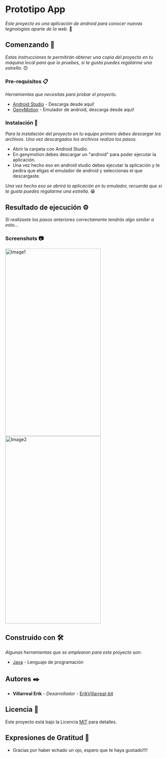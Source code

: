 # Prototipo App

_Este proyecto es una aplicación de android para conocer nuevas tegnologías aparte de la web._ 📱

## Comenzando 🚀

_Estas instrucciones te permitirán obtener una copia del proyecto en tu máquina local para que lo pruebes, si te gusta puedes regalarme una estrella._ 😊

### Pre-requisitos 📋

_Herramientas que necesitas para probar el proyecto._

* [Android Studio](https://developer.android.com/studio?hl=es) - Descarga desde aquí!
* [GenyMotion](https://desarrollador-android.com/desarrollo/herramientas/herramientas-de-ayuda/genymotion-emulador/#Descargar_Genymotion) - Emulador de android, descarga desde aquí!

### Instalación 🔧

_Para la instalación del proyecto en tu equipo primero debes descargar los archivos. Una vez descargados los archivos realiza los pasos._

* Abrir la carpeta con Android Studio.
* En genymotion debes descargar un "android" para poder ejecutar la aplicación.
* Una vez hecho eso en android studio debes ejecutar la aplicación y te pedira que eligas el emulador de android y seleccionas el que descargaste.


_Una vez hecho eso se abrirá la aplicación en tu emulador, recuerda que si te gusta puedes regalarme una estrella._ 😁


## Resultado de ejecución ⚙️

_Si realizaste los pasos anteriores correctamente tendrás algo similar a esto..._

### Screenshots 📷
<div class="pull-right">
    <img src="https://user-images.githubusercontent.com/61395827/97239798-1e020b00-17b2-11eb-902e-2c3f4396a1c6.jpg" alt="Image1" width="300" height="590">
    <img src="https://user-images.githubusercontent.com/61395827/97239826-2fe3ae00-17b2-11eb-8ff0-deaad865de5c.jpg" alt="Image2" width="300" height="590">
</div>

## Construido con 🛠️

_Algunas herramientas que se emplearon para este proyecto son:_

* [Java](https://www.java.com/es/about/whatis_java.jsp) - Lenguaje de programación

## Autores ✒️

* **Villarreal Erik** - *Desarrollador* - [ErikVillarreal-bit](https://github.com/ErikVillarreal-bit)

## Licencia 📄

Este proyecto está bajo la Licencia [MIT](https://es.wikipedia.org/wiki/Licencia_MIT#Caracter%C3%ADsticas_y_usos_de_esta_licencia) para detalles.

## Expresiones de Gratitud 🎁

* Gracias por haber echado un ojo, espero que te haya gustado!!!!
